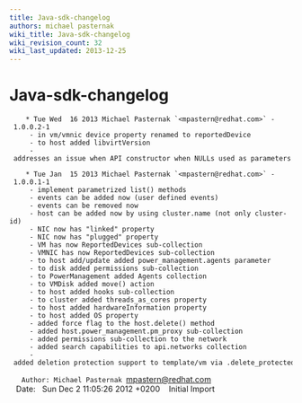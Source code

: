 ```yaml
---
title: Java-sdk-changelog
authors: michael pasternak
wiki_title: Java-sdk-changelog
wiki_revision_count: 32
wiki_last_updated: 2013-12-25
---
```


# Java-sdk-changelog

        * Tue Wed  16 2013 Michael Pasternak `<mpastern@redhat.com>` - 1.0.0.2-1
         - in vm/vmnic device property renamed to reportedDevice
         - to host added libvirtVersion
         - addresses an issue when API constructor when NULLs used as parameters

        * Tue Jan  15 2013 Michael Pasternak `<mpastern@redhat.com>` - 1.0.0.1-1
         - implement parametrized list() methods
         - events can be added now (user defined events)
         - events can be removed now
         - host can be added now by using cluster.name (not only cluster-id)
         - NIC now has "linked" property
         - NIC now has "plugged" property
         - VM has now ReportedDevices sub-collection
         - VMNIC has now ReportedDevices sub-collection
         - to host add/update added power_management.agents parameter
         - to disk added permissions sub-collection
         - to PowerManagement added Agents collection
         - to VMDisk added move() action
         - to host added hooks sub-collection
         - to cluster added threads_as_cores property
         - to host added hardwareInformation property
         - to host added OS property
         - added force flag to the host.delete() method
         - added host.power_management.pm_proxy sub-collection
         - added permissions sub-collection to the network
         - added search capabilities to api.networks collection
         - added deletion protection support to template/vm via .delete_protected property

`   Author: Michael Pasternak `<mpastern@redhat.com>
         Date:   Sun Dec 2 11:05:26 2012 +0200
         Initial Import
